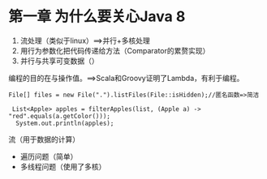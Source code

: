 # 第一章 为什么要关心Java 8
1. 流处理（类似于linux）==>并行+多核处理
2. 用行为参数化把代码传递给方法（Comparator的累赘实现）
3. 并行与共享可变数据（）

编程的目的在与操作值。==>Scala和Groovy证明了Lambda，有利于编程。


```
File[] files = new File(".").listFiles(File::isHidden);//匿名函数=>简洁
```

```
 List<Apple> apples = filterApples(list, (Apple a) -> "red".equals(a.getColor()));
  System.out.println(apples);
```

流（用于数据的计算）
- 遍历问题（简单）
- 多线程问题（使用了多核）